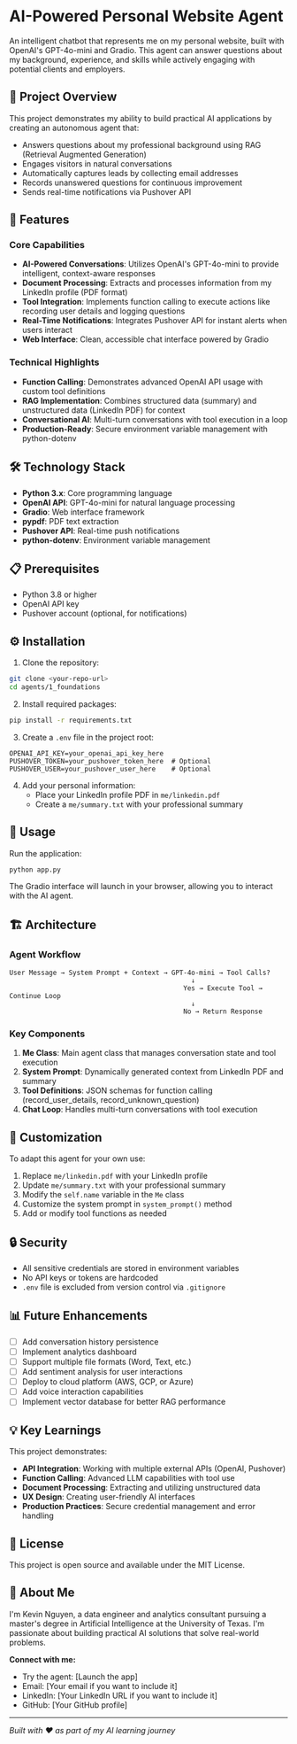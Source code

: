# AI-Powered Personal Website Agent

An intelligent chatbot that represents me on my personal website, built with OpenAI's GPT-4o-mini and Gradio. This agent can answer questions about my background, experience, and skills while actively engaging with potential clients and employers.

## 🎯 Project Overview

This project demonstrates my ability to build practical AI applications by creating an autonomous agent that:
- Answers questions about my professional background using RAG (Retrieval Augmented Generation)
- Engages visitors in natural conversations
- Automatically captures leads by collecting email addresses
- Records unanswered questions for continuous improvement
- Sends real-time notifications via Pushover API

## 🚀 Features

### Core Capabilities
- **AI-Powered Conversations**: Utilizes OpenAI's GPT-4o-mini to provide intelligent, context-aware responses
- **Document Processing**: Extracts and processes information from my LinkedIn profile (PDF format)
- **Tool Integration**: Implements function calling to execute actions like recording user details and logging questions
- **Real-Time Notifications**: Integrates Pushover API for instant alerts when users interact
- **Web Interface**: Clean, accessible chat interface powered by Gradio

### Technical Highlights
- **Function Calling**: Demonstrates advanced OpenAI API usage with custom tool definitions
- **RAG Implementation**: Combines structured data (summary) and unstructured data (LinkedIn PDF) for context
- **Conversational AI**: Multi-turn conversations with tool execution in a loop
- **Production-Ready**: Secure environment variable management with python-dotenv

## 🛠️ Technology Stack

- **Python 3.x**: Core programming language
- **OpenAI API**: GPT-4o-mini for natural language processing
- **Gradio**: Web interface framework
- **pypdf**: PDF text extraction
- **Pushover API**: Real-time push notifications
- **python-dotenv**: Environment variable management

## 📋 Prerequisites

- Python 3.8 or higher
- OpenAI API key
- Pushover account (optional, for notifications)

## ⚙️ Installation

1. Clone the repository:
```bash
git clone <your-repo-url>
cd agents/1_foundations
```

2. Install required packages:
```bash
pip install -r requirements.txt
```

3. Create a `.env` file in the project root:
```env
OPENAI_API_KEY=your_openai_api_key_here
PUSHOVER_TOKEN=your_pushover_token_here  # Optional
PUSHOVER_USER=your_pushover_user_here    # Optional
```

4. Add your personal information:
   - Place your LinkedIn profile PDF in `me/linkedin.pdf`
   - Create a `me/summary.txt` with your professional summary

## 🚦 Usage

Run the application:
```bash
python app.py
```

The Gradio interface will launch in your browser, allowing you to interact with the AI agent.

## 🏗️ Architecture

### Agent Workflow
```
User Message → System Prompt + Context → GPT-4o-mini → Tool Calls? 
                                              ↓
                                            Yes → Execute Tool → Continue Loop
                                              ↓
                                            No → Return Response
```

### Key Components

1. **Me Class**: Main agent class that manages conversation state and tool execution
2. **System Prompt**: Dynamically generated context from LinkedIn PDF and summary
3. **Tool Definitions**: JSON schemas for function calling (record_user_details, record_unknown_question)
4. **Chat Loop**: Handles multi-turn conversations with tool execution

## 🎨 Customization

To adapt this agent for your own use:

1. Replace `me/linkedin.pdf` with your LinkedIn profile
2. Update `me/summary.txt` with your professional summary
3. Modify the `self.name` variable in the `Me` class
4. Customize the system prompt in `system_prompt()` method
5. Add or modify tool functions as needed

## 🔒 Security

- All sensitive credentials are stored in environment variables
- No API keys or tokens are hardcoded
- `.env` file is excluded from version control via `.gitignore`

## 📊 Future Enhancements

- [ ] Add conversation history persistence
- [ ] Implement analytics dashboard
- [ ] Support multiple file formats (Word, Text, etc.)
- [ ] Add sentiment analysis for user interactions
- [ ] Deploy to cloud platform (AWS, GCP, or Azure)
- [ ] Add voice interaction capabilities
- [ ] Implement vector database for better RAG performance

## 💡 Key Learnings

This project demonstrates:
- **API Integration**: Working with multiple external APIs (OpenAI, Pushover)
- **Function Calling**: Advanced LLM capabilities with tool use
- **Document Processing**: Extracting and utilizing unstructured data
- **UX Design**: Creating user-friendly AI interfaces
- **Production Practices**: Secure credential management and error handling

## 📝 License

This project is open source and available under the MIT License.

## 👤 About Me

I'm Kevin Nguyen, a data engineer and analytics consultant pursuing a master's degree in Artificial Intelligence at the University of Texas. I'm passionate about building practical AI solutions that solve real-world problems.

**Connect with me:**
- Try the agent: [Launch the app]
- Email: [Your email if you want to include it]
- LinkedIn: [Your LinkedIn URL if you want to include it]
- GitHub: [Your GitHub profile]

---

*Built with ❤️ as part of my AI learning journey*
